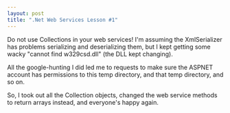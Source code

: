 ```yaml
--- 
layout: post
title: ".Net Web Services Lesson #1"
---
```

Do not use Collections in your web services!  I'm assuming the XmlSerializer has problems serializing and deserializing them, but I kept getting some wacky "cannot find w329csd.dll" (the DLL kept changing).  

All the google-hunting I did led me to requests to make sure the ASPNET account has permissions to this temp directory, and that temp directory, and so on.  

So, I took out all the Collection objects, changed the web service methods to return arrays instead, and everyone's happy again.
